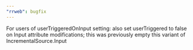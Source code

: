 ```yaml
---
"rrweb": bugfix
---
```


For users of userTriggeredOnInput setting: also set userTriggered to false on Input attribute modifications; this was previously empty this variant of IncrementalSource.Input
